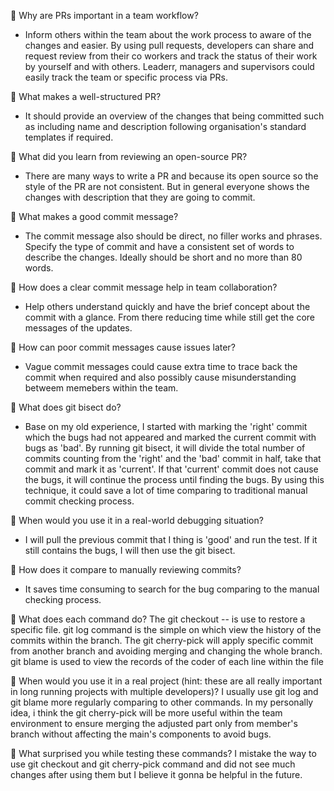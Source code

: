 📌 Why are PRs important in a team workflow?

- Inform others within the team about the work process to aware of the changes and easier. By using pull requests, developers can share and request review from their co workers and track the status of their work by yourself and with others. Leaderr, managers and supervisors could easily track the team or specific process via PRs.

📌 What makes a well-structured PR?

- It should provide an overview of the changes that being committed such as including name and description following organisation's standard templates if required.

📌 What did you learn from reviewing an open-source PR?

- There are many ways to write a PR and because its open source so the style of the PR are not consistent. But in general everyone shows the changes with description that they are going to commit.

📌 What makes a good commit message?

- The commit message also should be direct, no filler works and phrases. Specify the type of commit and have a consistent set of words to describe the changes. Ideally should be short and no more than 80 words.

📌 How does a clear commit message help in team collaboration?

- Help others understand quickly and have the brief concept about the commit with a glance. From there reducing time while still get the core messages of the updates.

📌 How can poor commit messages cause issues later?

- Vague commit messages could cause extra time to trace back the commit when required and also possibly cause misunderstanding betweem memebers within the team.

📌 What does git bisect do?

- Base on my old experience, I started with marking the 'right' commit which the bugs had not appeared and marked the current commit with bugs as 'bad'. By running git bisect, it will divide the total number of commits counting from the 'right' and the 'bad' commit in half, take that commit and mark it as 'current'. If that 'current' commit does not cause the bugs, it will continue the process until finding the bugs. By using this technique, it could save a lot of time comparing to traditional manual commit checking process.

📌 When would you use it in a real-world debugging situation?

- I will pull the previous commit that I thing is 'good' and run the test. If it still contains the bugs, I will then use the git bisect.

📌 How does it compare to manually reviewing commits?

- It saves time consuming to search for the bug comparing to the manual checking process.

📌 What does each command do?
The git checkout <branch> -- <file> is use to restore a specific file.
git log command is the simple on which view the history of the commits within the branch.
The git cherry-pick <commit> will apply specific commit from another branch and avoiding merging and changing the whole branch.
git blame <file> is used to view the records of the coder of each line within the file

📌 When would you use it in a real project (hint: these are all really important in long running projects with multiple developers)?
I usually use git log and git blame more regularly comparing to other commands. In my personally idea, i think the git cherry-pick will be more useful within the team environment to ensure merging the adjusted part only from member's branch without affecting the main's components to avoid bugs.

📌 What surprised you while testing these commands?
I mistake the way to use git checkout and git cherry-pick command and did not see much changes after using them but I believe it gonna be helpful in the future.
